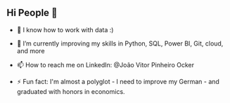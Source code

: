 ## Hi People 👋


- 🔭 I know how to work with data :)
 
- 🌱 I’m currently improving my skills in Python, SQL, Power BI, Git, cloud, and more

- 📫 How to reach me on LinkedIn: @João Vitor Pinheiro Ocker

- ⚡ Fun fact: I'm almost a polyglot - I need to improve my German - and graduated with honors in economics.

